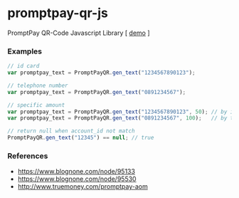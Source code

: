 # promptpay-qr-js
PromptPay QR-Code Javascript Library [ <a target='_blank' href='https://diewland.github.io/promptpay-qr-js/'>demo</a> ]

### Examples
```javascript
// id card
var promptpay_text = PromptPayQR.gen_text("1234567890123");

// telephone number
var promptpay_text = PromptPayQR.gen_text("0891234567");

// specific amount
var promptpay_text = PromptPayQR.gen_text("1234567890123", 50); // by id-card 50 baht
var promptpay_text = PromptPayQR.gen_text("0891234567", 100);   // by tel-no 100 baht

// return null when account_id not match
PromptPayQR.gen_text("12345") == null; // true
```

### References
* https://www.blognone.com/node/95133
* https://www.blognone.com/node/95530
* http://www.truemoney.com/promptpay-aom
